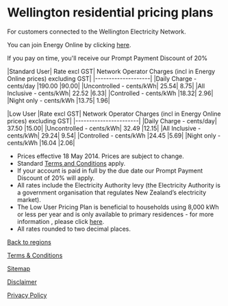 # Wellington residential pricing plans
For customers connected to the Wellington Electricity Network.


You can join Energy Online by clicking [here](http://www.energyonline.co.nz/Default.aspx?tabid=98).

<p class="intro">If you pay on time, you'll receive our Prompt Payment Discount of 20%</p>

 

|Standard User|	Rate excl GST|	Network Operator Charges (incl in Energy Online prices) excluding GST|
|--------------------|
|Daily Charge - cents/day	|190.00	|90.00|
|Uncontrolled - cents/kWh|	25.54|	8.75|
|All Inclusive - cents/kWh|	22.52	|6.33|
|Controlled - cents/kWh	|18.32|	2.96|
|Night only - cents/kWh	|13.75|	1.96|

 

|Low User	|Rate excl GST|	Network Operator Charges (incl in Energy Online prices) excluding GST|
|-----------------------|
|Daily Charge - cents/day|	37.50	|15.00|
|Uncontrolled - cents/kWh|	32.49	|12.15|
|All Inclusive - cents/kWh|	29.24|	9.54|
|Controlled - cents/kWh	|24.45	|5.69|
|Night only - cents/kWh	|16.04	|2.06|

- Prices effective 18 May 2014. Prices are subject to change.
- Standard [Terms and Conditions](http://www.energyonline.co.nz/Default.aspx?tabid=169) apply.
- If your account is paid in full by the due date our Prompt Payment Discount of 20% will apply.
- All rates include the Electricity Authority levy (the Electricity Authority is a government organisation that regulates New Zealand’s electricity market).
- The Low User Pricing Plan is beneficial to households using 8,000 kWh or less per year and is only available to primary residences - for more information , please click [here](http://www.energyonline.co.nz/Default.aspx?tabid=148).
- All rates rounded to two decimal places.


[Back to regions](http://www.energyonline.co.nz/residential/pricing_plans/residential_electricity_pricing_plans)

[Terms & Conditions](http://www.energyonline.co.nz/terms)

[Sitemap](http://www.energyonline.co.nz/home/site_map)

[Disclaimer](http://www.energyonline.co.nz/home/site_map/disclaimer)

[Privacy Policy](http://www.energyonline.co.nz/home/site_map/privacy_policy)
